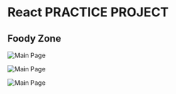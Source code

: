 # React PRACTICE PROJECT
##  Foody Zone

![Main Page](https://github.com/anshuopinion/React-10-Projects/assets/50476777/713b76c2-1f25-4081-85d9-e90851c49e61)

![Main Page]((https://github.com/user-attachments/assets/351aea8f-9914-4ff9-9680-741bcb1db38c))

![Main Page]((https://github.com/user-attachments/assets/ee27a09f-953a-41a0-8e56-af7591d534f2))

